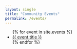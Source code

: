 ```yaml
---
layout: single
title: "Community Events"
permalink: /events/
---
```


<ul>
  {% for event in site.events %}
    <li><a href="{{ event.url | relative_url }}">{{ event.title }}</a></li>
  {% endfor %}
</ul>
